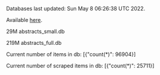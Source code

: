 Databases last updated: Sun May  8 06:26:38 UTC 2022. 

Available [here](https://github.com/cbeauhilton/ash-db/releases).


29M	abstracts_small.db

219M	abstracts_full.db

Current number of items in db:
[{"count(*)": 96904}]

Current number of scraped items in db:
[{"count(*)": 25711}]
